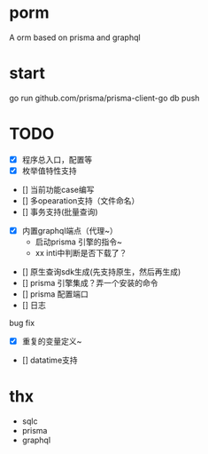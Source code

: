 # porm
A orm based on prisma and graphql


# start 

go run github.com/prisma/prisma-client-go db push


# TODO

- [x] 程序总入口，配置等
- [x] 枚举值特性支持
- [] 当前功能case编写
- [] 多opearation支持（文件命名）
- [] 事务支持(批量查询)
- [x] 内置graphql端点（代理~）
    - 启动prisma 引擎的指令~
    - xx inti中判断是否下载了？
- [] 原生查询sdk生成(先支持原生，然后再生成)
- [] prisma 引擎集成？弄一个安装的命令
- [] prisma 配置端口
- [] 日志


bug fix

- [x] 重复的变量定义~
- [] datatime支持

# thx

- sqlc
- prisma
- graphql
